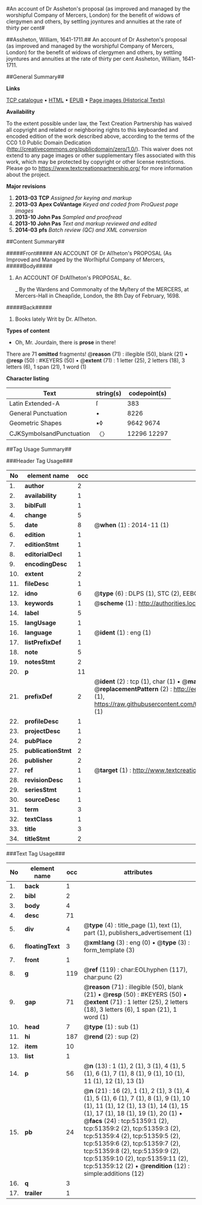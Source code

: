 #An account of Dr Assheton's proposal (as improved and managed by the worshipful Company of Mercers, London) for the benefit of widows of clergymen and others, by settling joyntures and annuities at the rate of thirty per cent#

##Assheton, William, 1641-1711.##
An account of Dr Assheton's proposal (as improved and managed by the worshipful Company of Mercers, London) for the benefit of widows of clergymen and others, by settling joyntures and annuities at the rate of thirty per cent
Assheton, William, 1641-1711.

##General Summary##

**Links**

[TCP catalogue](http://www.ota.ox.ac.uk/tcp/)  • 
[HTML](http://tei.it.ox.ac.uk/tcp/Texts-HTML/free/A24/A24456.html)  • 
[EPUB](http://tei.it.ox.ac.uk/tcp/Texts-EPUB/free/A24/A24456.epub) • 
[Page images (Historical Texts)](https://historicaltexts.jisc.ac.uk/eebo-11949059e)

**Availability**

To the extent possible under law, the Text Creation Partnership has waived all copyright and related or neighboring rights to this keyboarded and encoded edition of the work described above, according to the terms of the CC0 1.0 Public Domain Dedication (http://creativecommons.org/publicdomain/zero/1.0/). This waiver does not extend to any page images or other supplementary files associated with this work, which may be protected by copyright or other license restrictions. Please go to https://www.textcreationpartnership.org/ for more information about the project.

**Major revisions**

1. __2013-03__ __TCP__ *Assigned for keying and markup*
1. __2013-03__ __Apex CoVantage__ *Keyed and coded from ProQuest page images*
1. __2013-10__ __John Pas__ *Sampled and proofread*
1. __2013-10__ __John Pas__ *Text and markup reviewed and edited*
1. __2014-03__ __pfs__ *Batch review (QC) and XML conversion*

##Content Summary##

#####Front#####
AN ACCOUNT OF Dr Aſſheton's PROPOSAL (As Improved and Managed by the Worſhipful Company of Mercers, 
#####Body#####

1. An ACCOUNT OF DrAſſheton's PROPOSAL, &c.

    _ By the Wardens and Commonalty of the Myſtery of the MERCERS, at Mercers-Hall in Cheapſide, London, the 8th Day of February, 1698.

#####Back#####

1. Books lately Writ by Dr. Aſſheton.

**Types of content**

  * Oh, Mr. Jourdain, there is **prose** in there!

There are 71 **omitted** fragments! 
 @__reason__ (71) : illegible (50), blank (21)  •  @__resp__ (50) : #KEYERS (50)  •  @__extent__ (71) : 1 letter (25), 2 letters (18), 3 letters (6), 1 span (21), 1 word (1)

**Character listing**


|Text|string(s)|codepoint(s)|
|---|---|---|
|Latin Extended-A|ſ|383|
|General Punctuation|•|8226|
|Geometric Shapes|▪◊|9642 9674|
|CJKSymbolsandPunctuation|〈〉|12296 12297|

##Tag Usage Summary##

###Header Tag Usage###

|No|element name|occ|attributes|
|---|---|---|---|
|1.|__author__|2||
|2.|__availability__|1||
|3.|__biblFull__|1||
|4.|__change__|5||
|5.|__date__|8| @__when__ (1) : 2014-11 (1)|
|6.|__edition__|1||
|7.|__editionStmt__|1||
|8.|__editorialDecl__|1||
|9.|__encodingDesc__|1||
|10.|__extent__|2||
|11.|__fileDesc__|1||
|12.|__idno__|6| @__type__ (6) : DLPS (1), STC (2), EEBO-CITATION (1), OCLC (1), VID (1)|
|13.|__keywords__|1| @__scheme__ (1) : http://authorities.loc.gov/ (1)|
|14.|__label__|5||
|15.|__langUsage__|1||
|16.|__language__|1| @__ident__ (1) : eng (1)|
|17.|__listPrefixDef__|1||
|18.|__note__|5||
|19.|__notesStmt__|2||
|20.|__p__|11||
|21.|__prefixDef__|2| @__ident__ (2) : tcp (1), char (1)  •  @__matchPattern__ (2) : ([0-9\-]+):([0-9IVX]+) (1), (.+) (1)  •  @__replacementPattern__ (2) : http://eebo.chadwyck.com/downloadtiff?vid=$1&page=$2 (1), https://raw.githubusercontent.com/textcreationpartnership/Texts/master/tcpchars.xml#$1 (1)|
|22.|__profileDesc__|1||
|23.|__projectDesc__|1||
|24.|__pubPlace__|2||
|25.|__publicationStmt__|2||
|26.|__publisher__|2||
|27.|__ref__|1| @__target__ (1) : http://www.textcreationpartnership.org/docs/. (1)|
|28.|__revisionDesc__|1||
|29.|__seriesStmt__|1||
|30.|__sourceDesc__|1||
|31.|__term__|3||
|32.|__textClass__|1||
|33.|__title__|3||
|34.|__titleStmt__|2||


###Text Tag Usage###

|No|element name|occ|attributes|
|---|---|---|---|
|1.|__back__|1||
|2.|__bibl__|2||
|3.|__body__|4||
|4.|__desc__|71||
|5.|__div__|4| @__type__ (4) : title_page (1), text (1), part (1), publishers_advertisement (1)|
|6.|__floatingText__|3| @__xml:lang__ (3) : eng (0)  •  @__type__ (3) : form_template (3)|
|7.|__front__|1||
|8.|__g__|119| @__ref__ (119) : char:EOLhyphen (117), char:punc (2)|
|9.|__gap__|71| @__reason__ (71) : illegible (50), blank (21)  •  @__resp__ (50) : #KEYERS (50)  •  @__extent__ (71) : 1 letter (25), 2 letters (18), 3 letters (6), 1 span (21), 1 word (1)|
|10.|__head__|7| @__type__ (1) : sub (1)|
|11.|__hi__|187| @__rend__ (2) : sup (2)|
|12.|__item__|10||
|13.|__list__|1||
|14.|__p__|56| @__n__ (13) : 1 (1), 2 (1), 3 (1), 4 (1), 5 (1), 6 (1), 7 (1), 8 (1), 9 (1), 10 (1), 11 (1), 12 (1), 13 (1)|
|15.|__pb__|24| @__n__ (21) : 16 (2), 1 (1), 2 (1), 3 (1), 4 (1), 5 (1), 6 (1), 7 (1), 8 (1), 9 (1), 10 (1), 11 (1), 12 (1), 13 (1), 14 (1), 15 (1), 17 (1), 18 (1), 19 (1), 20 (1)  •  @__facs__ (24) : tcp:51359:1 (2), tcp:51359:2 (2), tcp:51359:3 (2), tcp:51359:4 (2), tcp:51359:5 (2), tcp:51359:6 (2), tcp:51359:7 (2), tcp:51359:8 (2), tcp:51359:9 (2), tcp:51359:10 (2), tcp:51359:11 (2), tcp:51359:12 (2)  •  @__rendition__ (12) : simple:additions (12)|
|16.|__q__|3||
|17.|__trailer__|1||
